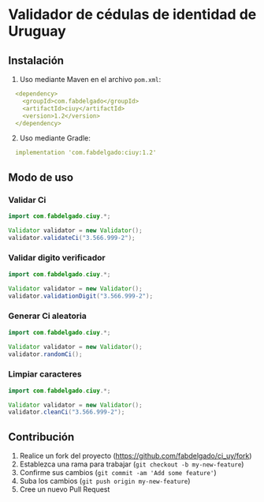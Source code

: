 # Validador de c&eacute;dulas de identidad de Uruguay

## Instalación

1. Uso mediante Maven en el archivo `pom.xml`:

```yml
  <dependency>
    <groupId>com.fabdelgado</groupId>
    <artifactId>ciuy</artifactId>
    <version>1.2</version>
  </dependency>
```

2. Uso mediante Gradle:

```yml
  implementation 'com.fabdelgado:ciuy:1.2'
```

## Modo de uso

### Validar Ci
```java
import com.fabdelgado.ciuy.*;

Validator validator = new Validator();
validator.validateCi("3.566.999-2");
```

### Validar digito verificador
```java
import com.fabdelgado.ciuy.*;

Validator validator = new Validator();
validator.validationDigit("3.566.999-2");
```

### Generar Ci aleatoria
```java
import com.fabdelgado.ciuy.*;

Validator validator = new Validator();
validator.randomCi();
```

### Limpiar caracteres
```java
import com.fabdelgado.ciuy.*;

Validator validator = new Validator();
validator.cleanCi("3.566.999-2");
```

## Contribución

1. Realice un fork del proyecto (<https://github.com/fabdelgado/ci_uy/fork>)
2. Establezca una rama para trabajar (`git checkout -b my-new-feature`)
3. Confirme sus cambios (`git commit -am 'Add some feature'`)
4. Suba los cambios (`git push origin my-new-feature`)
5. Cree un nuevo Pull Request